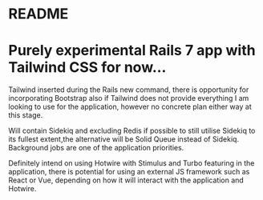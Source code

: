 # README

# Purely experimental Rails 7 app with Tailwind CSS for now...

Tailwind inserted during the Rails new command, there is opportunity for incorporating Bootstrap also if Tailwind does not provide everything I am looking to use for the application, however no concrete plan either way at this stage.

Will contain Sidekiq and excluding Redis if possible to still utilise Sidekiq to its fullest extent,the alternative will be Solid Queue instead of Sidekiq. Background jobs are one of the application priorities.

Definitely intend on using Hotwire with Stimulus and Turbo featuring in the application, there is potential for using an external JS framework such as React or Vue, depending on how it will interact with the application and Hotwire.